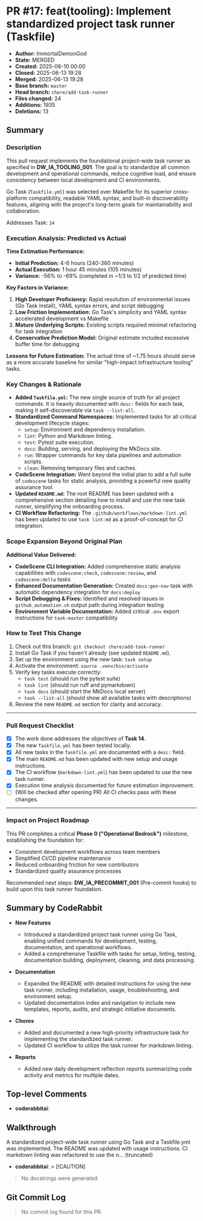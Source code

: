 # PR #17: feat(tooling): Implement standardized project task runner (Taskfile)

- **Author:** ImmortalDemonGod
- **State:** MERGED
- **Created:** 2025-06-10 00:00
- **Closed:** 2025-06-13 19:28
- **Merged:** 2025-06-13 19:28
- **Base branch:** `master`
- **Head branch:** `chore/add-task-runner`
- **Files changed:** 24
- **Additions:** 1935
- **Deletions:** 13

## Summary
### Description

This pull request implements the foundational project-wide task runner as specified in **DW_IA_TOOLING_001**. The goal is to standardize all common development and operational commands, reduce cognitive load, and ensure consistency between local development and CI environments.

Go Task (`Taskfile.yml`) was selected over Makefile for its superior cross-platform compatibility, readable YAML syntax, and built-in discoverability features, aligning with the project's long-term goals for maintainability and collaboration.

Addresses Task: `14`

### Execution Analysis: Predicted vs Actual

**Time Estimation Performance:**
- **Initial Prediction:** 4-6 hours (240-360 minutes)
- **Actual Execution:** 1 hour 45 minutes (105 minutes)
- **Variance:** -56% to -69% (completed in ~1/3 to 1/2 of predicted time)

**Key Factors in Variance:**
1. **High Developer Proficiency:** Rapid resolution of environmental issues (Go Task install), YAML syntax errors, and script debugging
2. **Low Friction Implementation:** Go Task's simplicity and YAML syntax accelerated development vs Makefile
3. **Mature Underlying Scripts:** Existing scripts required minimal refactoring for task integration
4. **Conservative Prediction Model:** Original estimate included excessive buffer time for debugging

**Lessons for Future Estimation:** The actual time of ~1.75 hours should serve as a more accurate baseline for similar "high-impact infrastructure tooling" tasks.

### Key Changes & Rationale

-   **Added `Taskfile.yml`:** The new single source of truth for all project commands. It is heavily documented with `desc:` fields for each task, making it self-discoverable via `task --list-all`.
-   **Standardized Command Namespaces:** Implemented tasks for all critical development lifecycle stages:
    -   `setup`: Environment and dependency installation.
    -   `lint`: Python and Markdown linting.
    -   `test`: Pytest suite execution.
    -   `docs`: Building, serving, and deploying the MkDocs site.
    -   `run`: Wrapper commands for key data pipelines and automation scripts.
    -   `clean`: Removing temporary files and caches.
-   **CodeScene Integration:** Went beyond the initial plan to add a full suite of `codescene` tasks for static analysis, providing a powerful new quality assurance tool.
-   **Updated `README.md`:** The root README has been updated with a comprehensive section detailing how to install and use the new task runner, simplifying the onboarding process.
-   **CI Workflow Refactoring:** The `.github/workflows/markdown-lint.yml` has been updated to use `task lint:md` as a proof-of-concept for CI integration.

### Scope Expansion Beyond Original Plan

**Additional Value Delivered:**
- **CodeScene CLI Integration:** Added comprehensive static analysis capabilities with `codescene:check`, `codescene:review`, and `codescene:delta` tasks
- **Enhanced Documentation Generation:** Created `docs:gen-nav` task with automatic dependency integration for `docs:deploy`
- **Script Debugging & Fixes:** Identified and resolved issues in `github_automation.sh` output path during integration testing
- **Environment Variable Documentation:** Added critical `.env` export instructions for `task-master` compatibility

### How to Test This Change

1.  Check out this branch: `git checkout chore/add-task-runner`
2.  Install Go Task if you haven't already (see updated `README.md`).
3.  Set up the environment using the new task: `task setup`
4.  Activate the environment: `source .venv/bin/activate`
5.  Verify key tasks execute correctly:
    -   `task test` (should run the pytest suite)
    -   `task lint` (should run ruff and pymarkdown)
    -   `task docs` (should start the MkDocs local server)
    -   `task --list-all` (should show all available tasks with descriptions)
6.  Review the new `README.md` section for clarity and accuracy.

---

### Pull Request Checklist

-   [x] The work done addresses the objectives of **Task 14**.
-   [x] The new `Taskfile.yml` has been tested locally.
-   [x] All new tasks in the `Taskfile.yml` are documented with a `desc:` field.
-   [x] The main `README.md` has been updated with new setup and usage instructions.
-   [x] The CI workflow (`markdown-lint.yml`) has been updated to use the new task runner.
-   [x] Execution time analysis documented for future estimation improvement.
-   [ ] (Will be checked after opening PR) All CI checks pass with these changes.

---

### Impact on Project Roadmap

This PR completes a critical **Phase 0 ("Operational Bedrock")** milestone, establishing the foundation for:
- Consistent development workflows across team members
- Simplified CI/CD pipeline maintenance
- Reduced onboarding friction for new contributors
- Standardized quality assurance processes

Recommended next steps: **DW_IA_PRECOMMIT_001** (Pre-commit hooks) to build upon this task runner foundation.

<!-- This is an auto-generated comment: release notes by coderabbit.ai -->

## Summary by CodeRabbit

- **New Features**
  - Introduced a standardized project task runner using Go Task, enabling unified commands for development, testing, documentation, and operational workflows.
  - Added a comprehensive Taskfile with tasks for setup, linting, testing, documentation building, deployment, cleaning, and data processing.

- **Documentation**
  - Expanded the README with detailed instructions for using the new task runner, including installation, usage, troubleshooting, and environment setup.
  - Updated documentation index and navigation to include new templates, reports, audits, and strategic initiative documents.

- **Chores**
  - Added and documented a new high-priority infrastructure task for implementing the standardized task runner.
  - Updated CI workflow to utilize the task runner for markdown linting.

- **Reports**
  - Added new daily development reflection reports summarizing code activity and metrics for multiple dates.

<!-- end of auto-generated comment: release notes by coderabbit.ai -->

## Top-level Comments
- **coderabbitai**: <!-- This is an auto-generated comment: summarize by coderabbit.ai -->
<!-- walkthrough_start -->

## Walkthrough

A standardized project-wide task runner using Go Task and a Taskfile.yml was implemented. The README was updated with usage instructions. CI markdown linting was refactored to use the n... (truncated)
- **coderabbitai**: > [!CAUTION]
> No docstrings were generated.

## Git Commit Log

> No commit log found for this PR.

